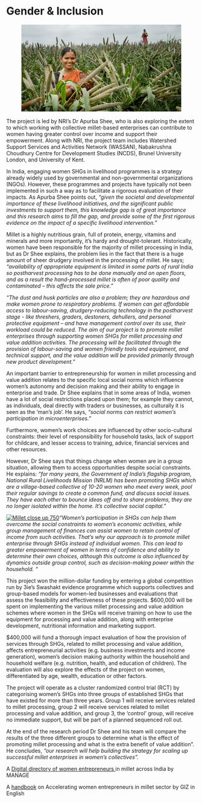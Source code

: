# Gender & Inclusion

<figure><img src="../../.gitbook/assets/image (43).png" alt=""><figcaption></figcaption></figure>

The project is led by NRI’s Dr Apurba Shee, who is also exploring the extent to which working with collective millet-based enterprises can contribute to women having greater control over income and support their empowerment. Along with NRI, the project team includes Watershed Support Services and Activities Network (WASSAN), Nabakrushna Choudhury Centre for Development Studies (NCDS), Brunel University London, and University of Kent.

In India, engaging women SHGs in livelihood programmes is a strategy already widely used by governmental and non-governmental organizations (NGOs). However, these programmes and projects have typically not been implemented in such a way as to facilitate a rigorous evaluation of their impacts. As Apurba Shee points out, _“given the societal and developmental importance of these livelihood initiatives, and the significant public investments to support them, this knowledge gap is of great importance and this research aims to fill the gap, and provide some of the first rigorous evidence on the impact of a specific livelihood intervention.”_

Millet is a highly nutritious grain, full of protein, energy, vitamins and minerals and more importantly, it’s hardy and drought-tolerant. Historically, women have been responsible for the majority of millet processing in India, but as Dr Shee explains, the problem lies in the fact that there is a huge amount of sheer drudgery involved in the processing of millet. He says; _“availability of appropriate equipment is limited in some parts of rural India so postharvest processing has to be done manually and on open floors, and as a result the hand-processed millet is often of poor quality and contaminated – this affects the sale price.”_

_“The dust and husk particles are also a problem; they are hazardous and make women prone to respiratory problems. If women can get affordable access to labour-saving, drudgery-reducing technology in the postharvest stage - like threshers, graders, destoners, dehullers, and personal protective equipment – and have management control over its use, their workload could be reduced. The aim of our project is to promote millet enterprises through supporting women SHGs for millet processing and value addition activities. The processing will be facilitated through the provision of labour-saving and women friendly tools and equipment, and technical support, and the value addition will be provided primarily through new product development.”_

An important barrier to entrepreneurship for women in millet processing and value addition relates to the specific local social norms which influence women’s autonomy and decision making and their ability to engage in enterprise and trade. Dr Shee explains that in some areas of India, women have a lot of social restrictions placed upon them; for example they cannot, as individuals, deal directly with traders or businesses, as culturally it is seen as the ‘man’s job’. He says, _“social norms can restrict women’s participation in microenterprises.”_

Furthermore, women’s work choices are influenced by other socio-cultural constraints: their level of responsibility for household tasks, lack of support for childcare, and lesser access to training, advice, financial services and other resources.

However, Dr Shee says that things change when women are in a group situation, allowing them to access opportunities despite social constraints. He explains: _“for many years, the Government of India’s flagship program, National Rural Livelihoods Mission (NRLM) has been promoting SHGs which are a village-based collective of 10-20 women who meet every week, pool their regular savings to create a common fund, and discuss social issues. They have each other to bounce ideas off and to share problems, they are no longer isolated within the home. It’s collective social capital.”_

[![Millet close up 750](https://www.nri.org/images/images/nri-news/2021/Millet\_close\_up\_750.jpg)](https://www.nri.org/images/images/nri-news/2021/Millet\_close\_up\_750.jpg)_“Women’s participation in SHGs can help them overcome the social constraints to women’s economic activities, while group management of finances can assist women to retain control of income from such activities. That’s why our approach is to promote millet enterprise through SHGs instead of individual women. This can lead to greater empowerment of women in terms of confidence and ability to determine their own choices, although this outcome is also influenced by dynamics outside group control, such as decision-making power within the household. “_

This project won the million-dollar funding by entering a global competition run by 3ie’s Swashakt evidence programme which supports collectives and group-based models for women-led businesses and evaluations that assess the feasibility and effectiveness of these projects. $600,000 will be spent on implementing the various millet processing and value addition schemes where women in the SHGs will receive training on how to use the equipment for processing and value addition, along with enterprise development, nutritional information and marketing support.

$400,000 will fund a thorough impact evaluation of how the provision of services through SHGs, related to millet processing and value addition, affects entrepreneurial activities (e.g. business investments and income generation), women’s decision making authority within the household and household welfare (e.g. nutrition, health, and education of children). The evaluation will also explore the effects of the project on women, differentiated by age, wealth, education or other factors.

The project will operate as a cluster randomized control trial (RCT) by categorising women’s SHGs into three groups of established SHGs that have existed for more than three years. Group 1 will receive services related to millet processing, group 2 will receive services related to millet processing and value addition, and group 3, the ‘control’ group, will receive no immediate support, but will be part of a planned sequenced roll out.

At the end of the research period Dr Shee and his team will compare the results of the three different groups to determine what is the effect of promoting millet processing and what is the extra benefit of value addition”. He concludes, _“our research will help building the strategy for scaling up successful millet enterprises in women’s collectives”._

A [Digital directory of women entrepreneurs ](https://www.manage.gov.in/publications/digital%20directory-Millet.pdf)in millet across India by MANAGE

A [handbook](https://www.giz.de/en/downloads/giz2022-0011en-accelerating-women-entrepreneurs-handbook.pdf) on Accelerating women entrepreneurs in millet sector by GIZ in English
